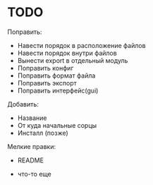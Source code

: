 TODO
====
Поправить:
* Навести порядок в расположение файлов
* Навести порядок внутри файлов
* Вынести export в отдельный модуль
* Поправить конфиг
* Поправить формат файла
* Поправить экспорт
* Поправить интерфейс(gui)

Добавить:
* Название
* От куда начальные сорцы
* Инсталл (позже)

Мелкие правки:
* README


* что-то еще
